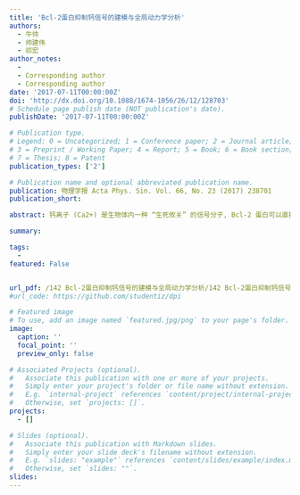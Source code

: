 ```yaml
---
title: 'Bcl-2蛋白抑制钙信号的建模与全局动力学分析'
authors:
  - 牛帅
  - 帅建伟
  - 祁宏
author_notes:  
  - 
  - Corresponding author
  - Corresponding author
date: '2017-07-11T00:00:00Z'
doi: 'http://dx.doi.org/10.1088/1674-1056/26/12/128703'
# Schedule page publish date (NOT publication's date).
publishDate: '2017-07-11T00:00:00Z'

# Publication type.
# Legend: 0 = Uncategorized; 1 = Conference paper; 2 = Journal article;
# 3 = Preprint / Working Paper; 4 = Report; 5 = Book; 6 = Book section;
# 7 = Thesis; 8 = Patent
publication_types: ['2']

# Publication name and optional abbreviated publication name.
publication: 物理学报 Acta Phys. Sin. Vol. 66, No. 23 (2017) 238701
publication_short: 

abstract: 钙离子 (Ca2+) 是生物体内一种 “生死攸关” 的信号分子, Bcl-2 蛋白可以直接或间接调节 IP3R通道释放Ca2+ 的能力, 借此决定细胞命运. 本文基于新近的实验成果, 针对 Bcl-2 蛋白间接调控 Ca2+ 的信号通路建立数学模型, 得到了与实验数据相符合的结果, 从理论上证明了 Bcl-2 蛋白对钙信号有抑制作用. 在对模型进行鲁棒性检验之后, 本文对该信号通路中一些关键组分的作用进行了预测. 以 [IP3] 和 [Bcl-2] 为双分岔参数分析的结果表明 Bcl-2对刺激强度能产生 Ca2+ 振荡的区域有重要影响. 以蛋白磷酸酶 1[PP1]和蛋白激酶A[PKA]为单分岔参数分析的结果揭示 PP1可以有效地抑制钙信号, 而PKA对钙信号的促进作用有一定的局限性. 模型结果表明, 不同浓度组合的IP3, Bcl-2 和PKA会对钙信号发挥复杂的调控作用. 本文不仅对相关生物学实验有一定的指导作用, 而且可为治疗因钙信号失调而导致的疾病提供思路.

summary: 

tags:
  - 
featured: False


url_pdf: /142 Bcl-2蛋白抑制钙信号的建模与全局动力学分析/142 Bcl-2蛋白抑制钙信号的建模与全局动力学分析.pdf
#url_code: https://github.com/studentiz/dpi

# Featured image
# To use, add an image named `featured.jpg/png` to your page's folder.
image:
  caption: ''
  focal_point: ''
  preview_only: false

# Associated Projects (optional).
#   Associate this publication with one or more of your projects.
#   Simply enter your project's folder or file name without extension.
#   E.g. `internal-project` references `content/project/internal-project/index.md`.
#   Otherwise, set `projects: []`.
projects:
  - []

# Slides (optional).
#   Associate this publication with Markdown slides.
#   Simply enter your slide deck's filename without extension.
#   E.g. `slides: "example"` references `content/slides/example/index.md`.
#   Otherwise, set `slides: ""`.
slides:
---
```



